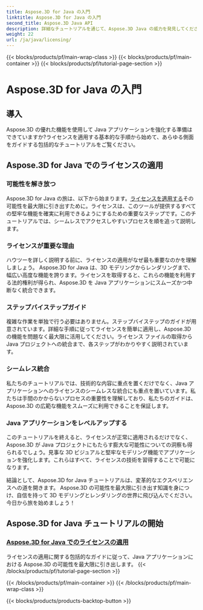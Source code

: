 ```yaml
---
title: Aspose.3D for Java の入門
linktitle: Aspose.3D for Java の入門
second_title: Aspose.3D Java API
description: 詳細なチュートリアルを通じて、Aspose.3D Java の威力を発見してください。この強力な Java ツールの全機能を解放するためにライセンスを適用する方法を学びます。
weight: 22
url: /ja/java/licensing/
---
```


{{< blocks/products/pf/main-wrap-class >}}
{{< blocks/products/pf/main-container >}}
{{< blocks/products/pf/tutorial-page-section >}}

# Aspose.3D for Java の入門

## 導入

Aspose.3D の優れた機能を使用して Java アプリケーションを強化する準備はできていますか?ライセンスを適用する基本的な手順から始めて、あらゆる側面をガイドする包括的なチュートリアルをご覧ください。

## Aspose.3D for Java でのライセンスの適用

### 可能性を解き放つ

Aspose.3D for Java の旅は、以下から始まります。[ライセンスを適用する](./applying-license-in-aspose-3d/)その可能性を最大限に引き出すために。ライセンスは、このツールが提供するすべての堅牢な機能を確実に利用できるようにするための重要なステップです。このチュートリアルでは、シームレスでアクセスしやすいプロセスを順を追って説明します。

### ライセンスが重要な理由

ハウツーを詳しく説明する前に、ライセンスの適用がなぜ最も重要なのかを理解しましょう。 Aspose.3D for Java は、3D モデリングからレンダリングまで、幅広い高度な機能を誇ります。ライセンスを取得すると、これらの機能を利用する法的権利が得られ、Aspose.3D を Java アプリケーションにスムーズかつ中断なく統合できます。

### ステップバイステップガイド

複雑な作業を単独で行う必要はありません。ステップバイステップのガイドが用意されています。詳細な手順に従ってライセンスを簡単に適用し、Aspose.3D の機能を問題なく最大限に活用してください。ライセンス ファイルの取得から Java プロジェクトへの統合まで、各ステップがわかりやすく説明されています。

### シームレス統合

私たちのチュートリアルでは、技術的な内容に重点を置くだけでなく、Java アプリケーションへのライセンスのシームレスな統合にも重点を置いています。私たちは手間のかからないプロセスの重要性を理解しており、私たちのガイドは、Aspose.3D の広範な機能をスムーズに利用できることを保証します。

### Java アプリケーションをレベルアップする

このチュートリアルを終えると、ライセンスが正常に適用されるだけでなく、Aspose.3D が Java プロジェクトにもたらす膨大な可能性についての洞察も得られるでしょう。見事な 3D ビジュアルと堅牢なモデリング機能でアプリケーションを強化します。これらはすべて、ライセンスの技術を習得することで可能になります。

結論として、Aspose.3D for Java チュートリアルは、変革的なエクスペリエンスへの道を開きます。 Aspose.3D の可能性を最大限に引き出す知識を身につけ、自信を持って 3D モデリングとレンダリングの世界に飛び込んでください。今日から旅を始めましょう！
## Aspose.3D for Java チュートリアルの開始
### [Aspose.3D for Java でのライセンスの適用](./applying-license-in-aspose-3d/)
ライセンスの適用に関する包括的なガイドに従って、Java アプリケーションにおける Aspose.3D の可能性を最大限に引き出します。
{{< /blocks/products/pf/tutorial-page-section >}}

{{< /blocks/products/pf/main-container >}}
{{< /blocks/products/pf/main-wrap-class >}}

{{< blocks/products/products-backtop-button >}}
